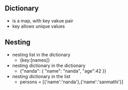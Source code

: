 ## Dictionary

- is a map, with key vakue pair
- key allows unique values

## Nesting

- nesting list in the dictionary
	- {key:[names]}
- nesting dictionary in the dictionary
	- {"nanda": { "name": "nanda", "age":42 }}
- nesting dictionary in the list
	- persons = [{'name':'nanda'},{'name':'sanmathi'}]